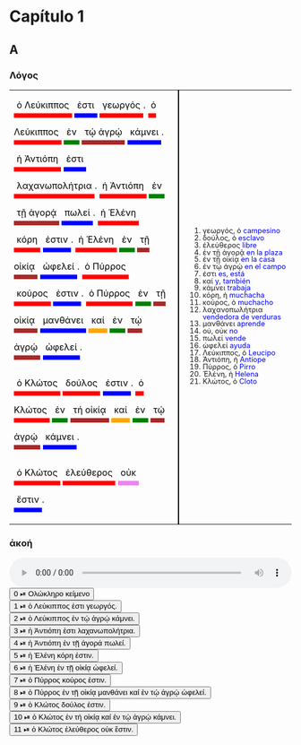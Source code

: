 # Capítulo 1

<style id="estiloA">

/*  
.nom {background-color:#FDDDE6; color: black;}
.verb {background-color:#D2E8FF; color: black;}
.prep {background-color:#DFFFD6; color: black;}
.dat {background-color:#FFF4CC; color: black;}
.adv {background-color:#E6D1F2; color: black;}
.conj {background-color:#FFE0CC; color: black;}
*/ 

span.conj, span.nom, span.verb, span.prep, span.dat, span.adv {padding: 5px 5px 5px 5px; line-height: 3; /* border: 2px solid black;*/}

td.izquierda {width: 60%; border-right: 2px solid black; padding-right: 20px;} 

td.derecha {padding-left: 20px;}

.vocab {font-size: 80%; line-height: 1;}
.signi {color: blue;}

.nom {border-bottom: 8px  solid red; color: black;}
.verb {border-bottom: 8px  solid blue; color: black;}
.prep {border-bottom: 8px  solid green; color: black;}
.dat {border-bottom: 8px  solid brown; color: black;}
.adv {border-bottom: 8px  solid violet; color: black;}
.conj {border-bottom: 8px  solid orange; color: black;}

</style>

<!--
/* 1	#FDDDE6	Rosa suave 
/* 2	#D2E8FF	Azul cielo pastel
/* 3	#DFFFD6	Verde lima suave
/* 4	#FFF4CC	Amarillo mantequilla
/* 5	#E6D1F2	Lavanda pálido
/* 6	#FFE0CC	Melocotón pastel
/* 7	#D4F4FA	Azul hielo suave
/* 8	#E9FFDB	Verde menta muy claro
/* 9	#FFD8EB	Rosa chicle pálido
/* 10	#F7E7CE	Beige almendra
-->

## A

### Λόγος

<table class="contenedor">
<tr>
<td class="izquierda">
<span class="nom">ὁ Λεύκιππος</span>
<span class="verb">ἐστι</span>
<span class="nom">γεωργός</span>.
<span class="nom">ὁ Λεύκιππος</span>
<span class="prep">ἐν</span>
<span class="dat">τῴ ἀγρῴ</span>
<span class="verb">κάμνει</span>.
<span class="nom">ἡ Ἀντιόπη</span>
<span class="verb">ἐστι</span>
<span class="nom">λαχανωπολήτρια</span>.
<span class="nom">ἡ Ἀντιόπη</span>
<span class="prep">ἐν</span>
<span class="dat">τῇ ἀγορᾴ</span>
<span class="verb">πωλεί</span>.
<span class="nom">ἡ Ἑλένη</span>
<span class="nom">κόρη</span>
<span class="verb">ἐστιν</span>.
<span class="nom">ἡ Ἑλένη</span>
<span class="prep">ἐν</span> 
<span class="dat">τῇ οἰκίᾳ</span>
<span class="verb">ὠφελεί</span>.
<span class="nom">ὁ Πύρρος</span>
<span class="nom">κούρος</span>
<span class="verb">ἐστιν</span>.
<span class="nom">ὁ Πύρρος</span>
<span class="prep">ἐν</span>
<span class="dat">τῇ οἰκίᾳ</span>
<span class="verb">μανθάνει</span>
<span class="conj">καί</span>
<span class="prep">ἐν</span>
<span class="dat">τῴ ἀγρῴ</span>
<span class="verb">ὠφελεί</span>.

<span class="nom">ὁ Κλώτος</span>
<span class="nom">δούλος</span>
<span class="verb">ἐστιν</span>.
<span class="nom">ὁ Κλώτος</span>
<span class="prep">ἐν</span>
<span class="dat">τή οἰκίᾳ</span>
<span class="conj">καί</span>
<span class="prep">ἐν</span>
<span class="dat">τῴ ἀγρῴ</span>
<span class="verb">κάμνει</span>.

<span class="nom">ὁ Κλώτος</span>
<span class="nom">ἐλεύθερος</span>
<span class="adv">οὐκ</span>
<span class="verb">ἔστιν</span>.
</td>
<td class="derecha">
<ol class="vocab">
<li>γεωργός, ὁ <span class="signi">campesino</span></li>
<li>δούλος, ὁ <span class="signi">esclavo</span></li>
<li>ἐλεύθερος <span class="signi">libre</span></li>
<li>ἐν τῇ ἀγορᾷ <span class="signi">en la plaza</span></li>
<li>ἐν τῇ οἰκίᾳ <span class="signi">en la casa</span></li>
<li>ἐν τῴ ἀγρῴ <span class="signi">en el campo</span></li>
<li>ἐστι <span class="signi">es, está</span></li>
<li>καί <span class="signi">y, también</span></li>
<li>κάμνει <span class="signi">trabaja</span></li>
<li>κόρη, ἡ <span class="signi">muchacha</span></li>
<li>κούρος, ὁ <span class="signi">muchacho</span></li>
<li>λαχανοπωλήτρια <span class="signi">vendedora de verduras</span></li>
<li>μανθάνει <span class="signi">aprende</span></li>
<li>οὐ, οὐκ <span class="signi">no</span></li>
<li>πωλεί <span class="signi">vende</span></li>
<li>ὠφελεί <span class="signi">ayuda</span></li>
<li>Λεύκιππος, ὁ <span class="signi">Leucipo</span></li>
<li>Ἀντιόπη, ἡ <span class="signi">Antíope</span></li>
<li>Πύρρος, ὁ <span class="signi">Pirro</span></li>
<li>Ἑλένη, ἡ <span class="signi">Helena</span></li>
<li>Κλώτος, ὁ <span class="signi">Cloto</span></li>
</ol>
</td>
</tr>
</table>

### ἀκοή

<div class="audio-block" style="width: 100%;">
  <audio class="fragmented-audio" controls style="width: 100%;>
    <source type="audio/mpeg" src="../Audio/01.A.mp3">
    Tu navegador no soporta el elemento de audio.
  </audio>
<br>
 <button data-segment="0-55">0 ⏯ Ολώκληρο κείμενο</button><br>
 <button data-segment="6-8">1 ⏯ ὁ Λεύκιππος ἐστι γεωργός.</button><br>
 <button data-segment="9-12.5">2 ⏯ ὁ Λεύκιππος ἐν τῴ ἀγρῴ κάμνει.</button><br>
 <button data-segment="12.5-17">3 ⏯ ἡ Ἀντιόπη ἐστι λαχανωπολήτρια. </button><br>
 <button data-segment="17-21">4 ⏯ ἡ Ἀντιόπη ἐν τῇ ἀγορά πωλεί.</button><br>
 <button data-segment="21-24">5 ⏯ ἡ Ἑλένη κόρη ἐστιν.</button><br>
 <button data-segment="24-29">6 ⏯ ἡ Ἑλένη ἐν τῇ οἰκίᾳ ὠφελεί. </button><br>
 <button data-segment="29-33">7 ⏯ ὁ Πύρρος κούρος ἐστιν.</button><br>
 <button data-segment="33-41">8 ⏯ ὁ Πύρρος ἐν τῇ οἰκίᾳ μανθάνει καί ἐν τῴ ἀγρῴ ὠφελεί.</button><br>
<button data-segment="41-44">9 ⏯ ὁ Κλώτος δούλος ἐστιν.</button><br>
<button data-segment="45-48">10 ⏯ ὁ Κλώτος ἐν τή οἰκίᾳ καί ἐν τῴ ἀγρῴ κάμνει.</button><br>
<button data-segment="50-55">11 ⏯ ὁ Κλώτος ἐλεύθερος οὐκ ἔστιν.</button><br>

</div>
